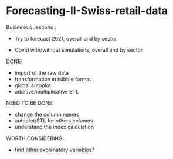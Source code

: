 # Forecasting-II-Swiss-retail-data

Business questions :

- Try to forecast 2021, overall and by sector

- Covid with/without simulations, overall and by sector


DONE:

- import of the raw data
- transformation in tsibble format
- global autoplot
- additive/multiplicative STL


NEED TO BE DONE:
- change the column names
- autoplot/STL for others columns
- understand the index calculation

WORTH CONSIDERING
- find other explanatory variables? 
